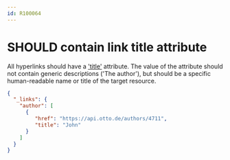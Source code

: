 ```yaml
---
id: R100064
---
```


# SHOULD contain link title attribute

All hyperlinks should have a ['title'](https://tools.ietf.org/html/draft-kelly-json-hal-08#section-5.7) attribute.
The value of the attribute should not contain generic descriptions ('The author'), but should be a specific human-readable name or title of the target resource.

```json
{
  "_links": {
    "author": [
      {
         "href": "https://api.otto.de/authors/4711",
         "title": "John"
      }
    ]
  }
}
```  
